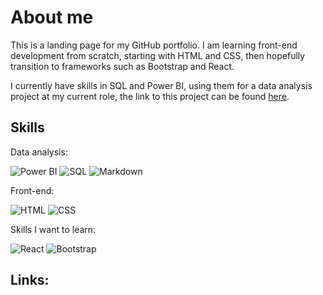 # About me

This is a landing page for my GitHub portfolio. I am learning front-end development from scratch, starting with HTML and CSS, then hopefully transition to frameworks such as Bootstrap and React.

I currently have skills in SQL and Power BI, using them for a data analysis project at my current role, the link to this project can be found <a href="https://climbing-cupboard-26e.notion.site/HLA-Power-BI-Project-f448a07501c9466393349fbee7cc20a1?pvs=4" >here</a>.

## Skills

Data analysis:

<img alt="Power BI" src="https://img.shields.io/badge/-Power%20BI-e9b51c?style=flat-square&amp;logo=powerbi&amp;logoColor=white" style="max-width: 100%;"> <img alt="SQL" src="https://img.shields.io/badge/-SQL-00758f?style=flat-square&logo=Microsoft%20SQL%20Server&logoColor=white" style="max-width: 100%;"> <img alt="Markdown" src="https://img.shields.io/badge/-Markdown-000000?style=flat-square&logo=Markdown&logoColor=white" style="max-width: 100%;">


Front-end:

<img alt="HTML" src="https://img.shields.io/badge/-HTML-E34F26?style=flat-square&logo=HTML5&logoColor=white" style="max-width: 100%;"> <img alt="CSS" src="https://img.shields.io/badge/-CSS-264DE4?style=flat-square&logo=CSS3&logoColor=white" style="max-width: 100%;">

Skills I want to learn:  

<img alt="React" src="https://img.shields.io/badge/-React-45b8d8?style=flat-square&logo=React&logoColor=white" style="max-width: 100%;"> <img alt="Bootstrap" src="https://img.shields.io/badge/-Bootstrap-7952B3?style=flat-square&logo=Bootstrap&logoColor=white" style="max-width: 100%;">

## Links:
